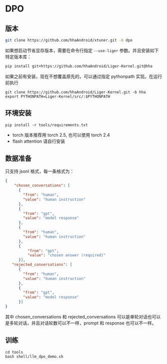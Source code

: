 # DPO

## 版本

```bash
git clone https://github.com/hhaAndroid/xtuner.git -b dpo
```
如果想启动节省显存版本，需要在命令行指定 `--use-liger` 参数。并且安装如下特定版本库：

```bash
pip install git+https://github.com/hhaAndroid/Liger-Kernel.git@hha
````

如果之前有安装，现在不想覆盖原先的，可以通过指定 pythonpath 实现。在运行前执行


```shell
git clone https://github.com/hhaAndroid/Liger-Kernel.git -b hha
export PYTHONPATH=Liger-Kernel/src/:$PYTHONPATH
```

## 环境安装

```shell
pip install -r tools/requirements.txt
```

- torch 版本推荐用 torch 2.5, 也可以使用 torch 2.4
- flash attention 请自行安装


## 数据准备

只支持 jsonl 格式，每一条格式为：

```json
{
    "chosen_conversations": [
      {
        "from": "human",
        "value": "human instruction"
      },
      {
        "from": "gpt",
        "value": "model response"
      },
      {
        "from": "human",
        "value": "human instruction"
      },
      {
          "from": "gpt",
          "value": "chosen answer (required)"
      }],
   "rejected_conversations": [
      {
        "from": "human",
        "value": "human instruction"
      },
      {
        "from": "gpt",
        "value": "model response"
      }]
}
```

其中 chosen_conversations 和 rejected_conversations 可以是单轮对话也可以是多轮对话，并且对话轮数可以不一样，prompt 和 response 也可以不一样。

## 训练

```shell
cd tools
bash shell/llm_dpo_demo.sh
```
